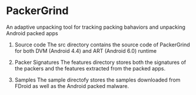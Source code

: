 # PackerGrind
An adaptive unpacking tool for tracking packing bahaviors and unpacking Android packed apps

1. Source code
The src directory contains the source code of PackerGrind for both DVM (Android 4.4) and ART (Android 6.0) runtime

2. Packer Signatures
The features directory stores both the signatures of the packers and the features extracted from the packed apps.

3. Samples
The sample directofy stores the samples downloaded from FDroid as well as the Android packed malware.
